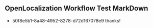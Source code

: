 ## OpenLocalization Workflow Test MarkDown
* 50f8e5b1-8a48-4952-8278-d72d167078e9 thanks!

<!--HONumber=Aug16_HO3-->


